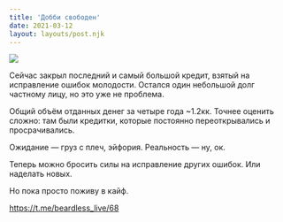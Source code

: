 ```yaml
---
title: 'Добби свободен'
date: 2021-03-12
layout: layouts/post.njk
---
```


![](https://i.ibb.co/DKLMZrb/file-23.jpg)

Сейчас закрыл последний и самый большой кредит, взятый на исправление ошибок молодости. Остался один небольшой долг частному лицу, но это уже не проблема. 

Общий объём отданных денег за четыре года ~1.2кк. Точнее оценить сложно: там были кредитки, которые постоянно переоткрывались и просрачивались.

Ожидание — груз с плеч, эйфория. 
Реальность — ну, ок.

Теперь можно бросить силы на исправление других ошибок. Или наделать новых.

Но пока просто поживу в кайф.

https://t.me/beardless_live/68